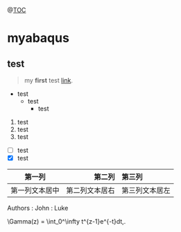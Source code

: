 @[TOC](myabaqust)
# myabaqus
## test
>my **first** test
[link](https://img-blog.csdnimg.cn/20200129230055932.png_center).
- test
  - test
    - test
1. test
2. test
3. test
- [ ] test
- [x] test

| 第一列       | 第二列         | 第三列        |
|:-----------:| -------------:|:-------------|
| 第一列文本居中 | 第二列文本居右  | 第三列文本居左 | 

Authors
:  John
:  Luke

\Gamma(z) = \int_0^\infty t^{z-1}e^{-t}dt\,.
